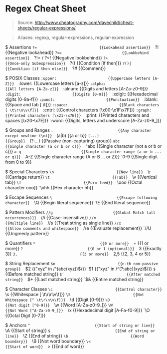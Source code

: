 # Regex Cheat Sheet

> Source: http://www.cheatography.com/davechild/cheat-sheets/regular-expressions/

> Aliases: regexp, regular-expressions, regular-expression

$ Assertions
    `?=                            {{Lookahead assertion}} 
    `?!                            {{Negative lookahead}} 
    `?<=                           {{Lookbehind assertion}} 
    `?!= / ?<!                     {{Negative lookbehind}} 
    `?>                            {{Once-only Subexpression}} 
    `?()                           {{Condition [if then]}} 
    `?()|                          {{Condition [if then else]}} 
    `?#                            {{Comment}} 

$ POSIX Classes
    `:upper:                       {{Uppercase letters [A-Z]}} 
    `:lower:                       {{Lowercase letters [a-z]}} 
    `:alpha:                       {{All letters [A-Za-z]}} 
    `:alnum:                       {{Digits and letters [A-Za-z0-9]}} 
    `:digit:                       {{Digits [0-9]}} 
    `:xdigit:                      {{Hexadecimal digits [0-9a-f]}} 
    `:punct:                       {{Punctuation}} 
    `:blank:                       {{Space and tab [ \t]}} 
    `:space:                       {{Blank characters [ \t\r\n\v\f]}} 
    `:cntrl:                       {{Control characters [\x00-\x1F\x7F]}} 
    `:graph:                       {{Printed characters [\x21-\x7E]}} 
    `:print:                       {{Printed characters and spaces [\x20-\x7E]}} 
    `:word:                        {{Digits, letters and underscore [A-Za-z0-9_]}} 

$ Groups and Ranges
    `.                             {{Any character except newline (\n)}} 
    `(a|b)                         {{a or b}} 
    `(...)                         {{Group}} 
    `(?:...)                       {{Passive (non-capturing) group}} 
    `abc                           {{Single character (a or b or c)}} 
    `^abc                          {{Single character (not a or b or c)}} 
    `a-q                           {{Single character range (a or b ... or q)}} 
    `A-Z                           {{Single character range (A or B ... or Z)}} 
    `0-9                           {{Single digit from 0 to 9}} 

$ Special Characters
    `\n                            {{New line}} 
    `\r                            {{Carriage return}} 
    `\t                            {{Tab}} 
    `\v                            {{Vertical tab}} 
    `\f                            {{Form feed}} 
    `\ooo                          {{Octal character ooo}} 
    `\xhh                          {{Hex character hh}} 

$ Escape Sequences
    `\                             {{Escape following character}} 
    `\Q                            {{Begin literal sequence}} 
    `\E                            {{End literal sequence}} 

$ Pattern Modifiers
    `//g                           {{Global Match (all occurrences)}} 
    `//i                           {{Case-insensitive}} 
    `//m                           {{Multiple line}} 
    `//s                           {{Treat string as single line}} 
    `//x                           {{Allow comments and whitespace}} 
    `//e                           {{Evaluate replacement}} 
    `//U                           {{Ungreedy pattern}} 

$ Quantifiers
    `*                             {{0 or more}} 
    `+                             {{1 or more}} 
    `?                             {{0 or 1 (optional)}} 
    `3                             {{Exactly 3}} 
    `3,                            {{3 or more}} 
    `2,5                           {{2, 3, 4 or 5}} 

$ String Replacement
    `$n                            {{n-th non-passive group}} 
    `$2                            {{"xyz" in /^(abc(xyz))$/}} 
    `$1                            {{"xyz" in /^(?:abc)(xyz)$/}} 
    `$`                            {{Before matched string}} 
    `$'                            {{After matched string}} 
    `$+                            {{Last matched string}} 
    `$&                            {{Entire matched string}} 

$ Character Classes
    `\c                            {{Control character}} 
    `\s                            {{Whitespace [ \t\r\n\v\f]}} 
    `\S                            {{Not Whitespace [^ \t\r\n\v\f]}} 
    `\d                            {{Digit [0-9]}} 
    `\D                            {{Not digit [^0-9]}} 
    `\w                            {{Word [A-Za-z0-9_]}} 
    `\W                            {{Not Word [^A-Za-z0-9_]}} 
    `\x                            {{Hexadecimal digit [A-Fa-f0-9]}} 
    `\O                            {{Octal Digit [0-7]}} 

$ Anchors
    `^                             {{Start of string or line}} 
    `\A                            {{Start of string}} 
    `$                             {{End of string or line}} 
    `\Z                            {{End of string}} 
    `\b                            {{Word boundary}} 
    `\B                            {{Not word boundary}} 
    `\<                            {{Start of word}} 
    `\>                            {{End of word}} 


